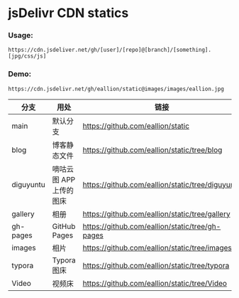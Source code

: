 # jsDelivr CDN statics

### Usage:
```
https://cdn.jsdeliver.net/gh/[user]/[repo]@[branch]/[something].[jpg/css/js]
```
### Demo:
```
https://cdn.jsdelivr.net/gh/eallion/static@images/images/eallion.jpg
```

| 分支      | 用处                    | 链接                                             |
| --------- | ----------------------- | ------------------------------------------------ |
| main      | 默认分支                | https://github.com/eallion/static                |
| blog      | 博客静态文件      | https://github.com/eallion/static/tree/blog      |
| diguyuntu | 嘀咕云图 APP 上传的图床 | https://github.com/eallion/static/tree/diguyuntu |
| gallery   | 相册                    | https://github.com/eallion/static/tree/gallery   |
| gh-pages  | GitHub Pages            | https://github.com/eallion/static/tree/gh-pages  |
| images    | 相片                    | https://github.com/eallion/static/tree/images    |
| typora    | Typora 图床             | https://github.com/eallion/static/tree/typora    |
| Video     | 视频床                  | https://github.com/eallion/static/tree/Video     |
